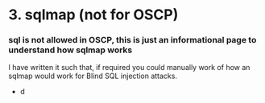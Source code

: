 # 3. sqlmap \(not for OSCP\)

### sql is not allowed in OSCP, this is just an informational page to understand how sqlmap works

I have written it such that, if required you could manually work of how an sqlmap would work for Blind SQL injection attacks.

* d



